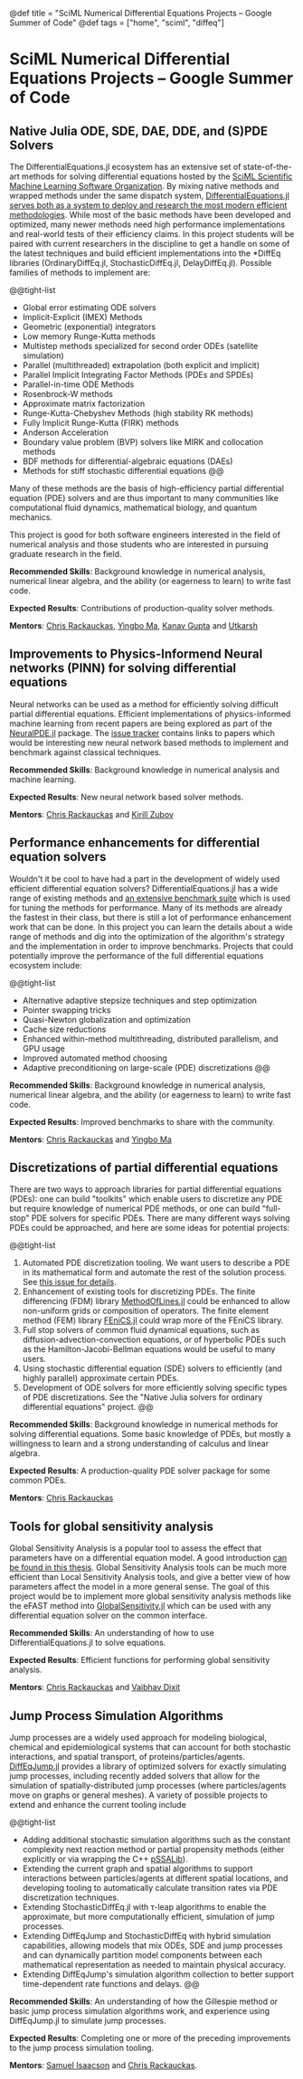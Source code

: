 @def title = "SciML Numerical Differential Equations Projects – Google Summer of Code"
@def tags = ["home", "sciml", "diffeq"]

# SciML Numerical Differential Equations Projects – Google Summer of Code

## Native Julia ODE, SDE, DAE, DDE, and (S)PDE Solvers

The DifferentialEquations.jl ecosystem has an extensive set of state-of-the-art
methods for solving differential equations hosted by the [SciML Scientific Machine
Learning Software Organization](https://sciml.ai/). By mixing native methods and wrapped
methods under the same dispatch system, [DifferentialEquations.jl serves both as a system to deploy and research the most modern efficient methodologies](https://arxiv.org/abs/1807.06430).
While most of the basic methods have been developed and optimized, many newer
methods need high performance implementations and real-world tests of their
efficiency claims. In this project students will be paired with current
researchers in the discipline to get a handle on some of the latest techniques
and build efficient implementations into the \*DiffEq libraries
(OrdinaryDiffEq.jl, StochasticDiffEq.jl, DelayDiffEq.jl). Possible families of
methods to implement are:

@@tight-list
- Global error estimating ODE solvers
- Implicit-Explicit (IMEX) Methods
- Geometric (exponential) integrators
- Low memory Runge-Kutta methods
- Multistep methods specialized for second order ODEs (satellite simulation)
- Parallel (multithreaded) extrapolation (both explicit and implicit)
- Parallel Implicit Integrating Factor Methods (PDEs and SPDEs)
- Parallel-in-time ODE Methods
- Rosenbrock-W methods
- Approximate matrix factorization
- Runge-Kutta-Chebyshev Methods (high stability RK methods)
- Fully Implicit Runge-Kutta (FIRK) methods
- Anderson Acceleration
- Boundary value problem (BVP) solvers like MIRK and collocation methods
- BDF methods for differential-algebraic equations (DAEs)
- Methods for stiff stochastic differential equations
@@

Many of these methods are the basis of high-efficiency partial differential
equation (PDE) solvers and are thus important to many communities like
computational fluid dynamics, mathematical biology, and quantum mechanics.

This project is good for both software engineers interested in the field of
numerical analysis and those students who are interested in pursuing graduate
research in the field.

**Recommended Skills**: Background knowledge in numerical analysis, numerical
linear algebra, and the ability (or eagerness to learn) to write fast code.

**Expected Results**: Contributions of production-quality solver methods.

**Mentors**: [Chris Rackauckas](https://github.com/ChrisRackauckas), [Yingbo Ma](https://github.com/YingboMa), [Kanav Gupta](https://github.com/kanav99) and [Utkarsh](https://github.com/utkarsh530)

## Improvements to Physics-Informend Neural networks (PINN) for solving differential equations

Neural networks can be used as a method for efficiently solving difficult partial differential equations.
Efficient implementations of physics-informed machine learning from recent papers are being explored as
part of the [NeuralPDE.jl](https://github.com/SciML/NeuralPDE.jl) package.
The [issue tracker](https://github.com/SciML/NeuralPDE.jl/issues) contains links to papers which
would be interesting new neural network based methods to implement and benchmark against classical techniques.

**Recommended Skills**: Background knowledge in numerical analysis and machine learning.

**Expected Results**: New neural network based solver methods.

**Mentors**: [Chris Rackauckas](https://github.com/ChrisRackauckas) and [Kirill Zubov](https://github.com/KirillZubov)

## Performance enhancements for differential equation solvers

Wouldn't it be cool to have had a part in the development of widely used efficient differential equation solvers?
DifferentialEquations.jl has a wide range of existing methods and [an extensive benchmark suite](https://github.com/SciML/DiffEqBenchmarks.jl) which is used for tuning the methods for performance.
Many of its methods are already the fastest in their class, but there is still a lot of performance enhancement work that can be done.
In this project you can learn the details about a wide range of methods and dig into the optimization of the algorithm's strategy and the implementation in order to improve benchmarks.
Projects that could potentially improve the performance of the full differential equations ecosystem include:

@@tight-list
- Alternative adaptive stepsize techniques and step optimization
- Pointer swapping tricks
- Quasi-Newton globalization and optimization
- Cache size reductions
- Enhanced within-method multithreading, distributed parallelism, and GPU usage
- Improved automated method choosing
- Adaptive preconditioning on large-scale (PDE) discretizations
@@

**Recommended Skills**: Background knowledge in numerical analysis, numerical
linear algebra, and the ability (or eagerness to learn) to write fast code.

**Expected Results**: Improved benchmarks to share with the community.

**Mentors**: [Chris Rackauckas](https://github.com/ChrisRackauckas) and [Yingbo Ma](https://github.com/YingboMa)

## Discretizations of partial differential equations

There are two ways to approach libraries for partial differential equations (PDEs): one can build "toolkits" which enable users to discretize any PDE but require knowledge
of numerical PDE methods, or one can build "full-stop" PDE solvers for specific
PDEs. There are many different ways solving PDEs could be approached, and here
are some ideas for potential projects:

@@tight-list
1. Automated PDE discretization tooling. We want users to describe a PDE in its mathematical form and automate the rest of the solution process. See [this issue for details](https://github.com/SciML/DifferentialEquations.jl/issues/469).
2. Enhancement of existing tools for discretizing PDEs. The finite differencing (FDM) library [MethodOfLines.jl](https://github.com/SciML/MethodOfLines.jl) could be enhanced to allow non-uniform grids or composition of operators. The finite element method (FEM) library [FEniCS.jl](https://github.com/SciML/FEniCS.jl) could wrap more of the FEniCS library.
3. Full stop solvers of common fluid dynamical equations, such as diffusion-advection-convection equations, or of hyperbolic PDEs such as the Hamilton-Jacobi-Bellman equations would be useful to many users.
4. Using stochastic differential equation (SDE) solvers to efficiently (and highly parallel) approximate certain PDEs.
5. Development of ODE solvers for more efficiently solving specific types of PDE discretizations. See the "Native Julia solvers for ordinary differential equations" project.
@@

**Recommended Skills**: Background knowledge in numerical methods for solving
differential equations. Some basic knowledge of PDEs, but mostly a willingness
to learn and a strong understanding of calculus and linear algebra.

**Expected Results**: A production-quality PDE solver package for some common PDEs.

**Mentors**: [Chris Rackauckas](https://github.com/ChrisRackauckas)

## Tools for global sensitivity analysis

Global Sensitivity Analysis is a popular tool to assess the effect that parameters
have on a differential equation model. A good introduction [can be found in this thesis](https://discovery.ucl.ac.uk/id/eprint/19896/). Global Sensitivity Analysis tools can be
much more efficient than Local Sensitivity Analysis tools, and give a better
view of how parameters affect the model in a more general sense.
The goal of this project would be to implement more global
sensitivity analysis methods like the eFAST method into [GlobalSensitivity.jl](https://github.com/SciML/GlobalSensitivity.jl) which
can be used with any differential equation solver on the common interface.

**Recommended Skills**: An understanding of how to use DifferentialEquations.jl
to solve equations.

**Expected Results**: Efficient functions for performing global sensitivity
analysis.

**Mentors**: [Chris Rackauckas](https://github.com/ChrisRackauckas) and [Vaibhav Dixit](https://github.com/Vaibhavdixit02)

## Jump Process Simulation Algorithms

Jump processes are a widely used approach for modeling biological, chemical and epidemiological systems that can account for both stochastic interactions, and spatial transport, of proteins/particles/agents. [DiffEqJump.jl](https://github.com/SciML/DiffEqJump.jl/) provides a library of optimized solvers for exactly simulating jump processes, including recently added solvers that allow for the simulation of spatially-distributed jump processes (where particles/agents move on graphs or general meshes). A variety of possible projects to extend and enhance the current tooling include

@@tight-list
- Adding additional stochastic simulation algorithms such as the constant complexity next reaction method or partial propensity methods (either explicitly or via wrapping the C++ [pSSALib](https://github.com/breezerider/pSSAlib)).
- Extending the current graph and spatial algorithms to support interactions between particles/agents at different spatial locations, and developing tooling to automatically calculate transition rates via PDE discretization techniques.
- Extending StochasticDiffEq.jl with τ-leap algorithms to enable the approximate, but more computationally efficient, simulation of jump processes.
- Extending DiffEqJump and StochasticDiffEq with hybrid simulation capabilities, allowing models that mix ODEs, SDE and jump processes and can dynamically partition model components between each mathematical representation as needed to maintain physical accuracy.
- Extending DiffEqJump's simulation algorithm collection to better support time-dependent rate functions and delays.
@@

**Recommended Skills**: An understanding of how the Gillespie method or basic jump process simulation algorithms work, and experience using DiffEqJump.jl to simulate jump processes.

**Expected Results**: Completing one or more of the preceding improvements to the jump process simulation tooling.

**Mentors**: [Samuel Isaacson](https://github.com/isaacsas) and [Chris Rackauckas](https://github.com/ChrisRackauckas).